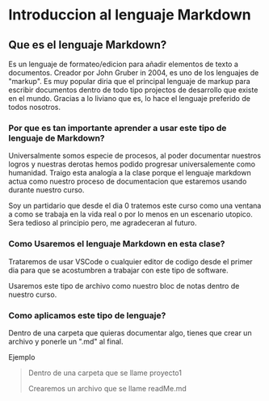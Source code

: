 # Introduccion al lenguaje Markdown

## Que es el lenguaje Markdown?

Es un lenguaje de formateo/edicion para añadir elementos de texto a documentos. Creador por John Gruber in 2004, es uno de los lenguajes de "markup". Es muy popular diria que el principal lenguaje de markup para escribir documentos dentro de todo tipo projectos de desarrollo que existe en el mundo. Gracias a lo liviano que es, lo hace el lenguaje preferido de todos nosotros.


### Por que es tan importante aprender a usar este tipo de lenguaje de Markdown?

Universalmente somos especie de procesos, al poder documentar nuestros logros y nuestras derotas hemos podido progresar universalemente como humanidad. Traigo esta analogía a la clase porque el lenguaje markdown actua como nuestro proceso de documentacion que estaremos usando durante nuestro curso. 

Soy un partidario que desde el dia 0 tratemos este curso como una ventana a como se trabaja en la vida real o por lo menos en un escenario utopico. Sera tedioso al principio pero, me agradeceran al futuro. 

### Como Usaremos el lenguaje Markdown en esta clase? 

Trataremos de usar VSCode o cualquier editor de codigo desde el primer dia para que se acostumbren a trabajar con este tipo de software. 

Usaremos este tipo de archivo como nuestro bloc de notas dentro de nuestro curso. 


### Como aplicamos este tipo de lenguaje? 

Dentro de una carpeta que quieras documentar algo, tienes que crear un archivo y ponerle un ".md" al final. 

Ejemplo

> Dentro de una carpeta que se llame proyecto1
>
> Crearemos un archivo que se llame readMe.md